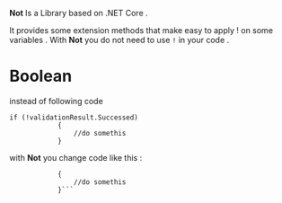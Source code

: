 <b>Not</b> Is a Library based on .NET Core .

It provides some extension methods that make easy to apply ! on some variables . With <b>Not</b> you do not need to use `!` in your code .


# Boolean
instead of following code 

``` 
if (!validationResult.Successed)
            {
                //do somethis
            }
```
with <b>Not</b> you change code like this :


``` if (!validationResult.Successed)
            {
                //do somethis
            }```
